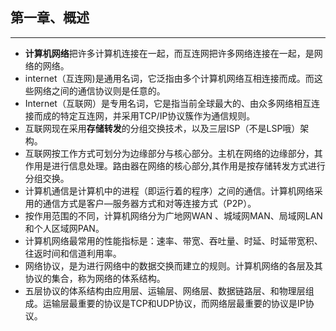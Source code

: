 ## 第一章、概述

---

* **计算机网络**把许多计算机连接在一起，而互连网把许多网络连接在一起，是网络的网络。
* internet（互连网)是通用名词，它泛指由多个计算机网络互相连接而成。而这些网络之间的通信协议则是任意的。
* Internet（互联网）是专用名词，它是指当前全球最大的、由众多网络相互连接而成的特定互连网，并采用TCP/IP协议簇作为通信规则。
* 互联网现在采用**存储转发**的分组交换技术，以及三层ISP（不是LSP哦）架构。
* 互联网按工作方式可划分为边缘部分与核心部分。主机在网络的边缘部分，其作用是进行信息处理。路由器在网络的核心部分,其作用是按存储转发方式进行分组交换。
* 计算机通信是计算机中的进程（即运行着的程序）之间的通信。计算机网络采用的通信方式是客户—服务器方式和对等连接方式（P2P）。
* 按作用范围的不同，计算机网络分为广地网WAN 、城域网MAN、局域网LAN和个人区域网PAN。
* 计算机网络最常用的性能指标是：速率、带宽、吞吐量、时延、时延带宽积、往返时间和信道利用率。
* 网络协议，是为进行网络中的数据交换而建立的规则。计算机网络的各层及其协议的集合，称为网络的体系结构。
* 五层协议的体系结构由应用层、运输层、网络层、数据链路层、和物理层组成。运输层最重要的协议是TCP和UDP协议，而网络层最重要的协议是IP协议。